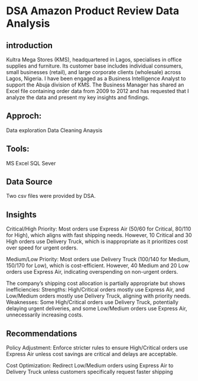 # DSA Amazon Product Review Data Analysis

## introduction
Kultra Mega Stores (KMS), headquartered in Lagos, specialises in office supplies and furniture. Its customer base includes individual consumers, small businesses (retail), and large corporate clients (wholesale) across Lagos, Nigeria. I have been engaged as a Business Intelligence Analyst to support the Abuja division of KMS. The Business Manager has shared an Excel file containing order data from 2009 to 2012 and has requested that I analyze the data and present my key insights and findings.

## Approch:
Data exploration
Data Cleaning
Anaysis
## Tools:
MS Excel
SQL Sever
## Data Source
Two csv files were provided by DSA.

## Insights
Critical/High Priority:
Most orders use Express Air (50/60 for Critical, 80/110 for High), which aligns with fast shipping needs. However, 10 Critical and 30 High orders use Delivery Truck, which is inappropriate as it prioritizes cost over speed for urgent orders.

Medium/Low Priority:
Most orders use Delivery Truck (100/140 for Medium, 150/170 for Low), which is cost-efficient. However, 40 Medium and 20 Low orders use Express Air, indicating overspending on non-urgent orders.

The company’s shipping cost allocation is partially appropriate but shows inefficiencies:
Strengths: High/Critical orders mostly use Express Air, and Low/Medium orders mostly use Delivery Truck, aligning with priority needs. Weaknesses: Some High/Critical orders use Delivery Truck, potentially delaying urgent deliveries, and some Low/Medium orders use Express Air, unnecessarily increasing costs.

## Recommendations
Policy Adjustment:
Enforce stricter rules to ensure High/Critical orders use Express Air unless cost savings are critical and delays are acceptable.

Cost Optimization:
Redirect Low/Medium orders using Express Air to Delivery Truck unless customers specifically request faster shipping

